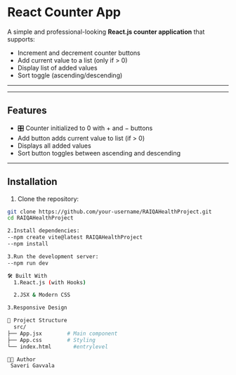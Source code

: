 # React Counter App 

A simple and professional-looking **React.js counter application** that supports:

- Increment and decrement counter buttons
- Add current value to a list (only if > 0)
- Display list of added values
- Sort toggle (ascending/descending)

---



---

## Features

- 🎛 Counter initialized to 0 with + and − buttons
-  Add button adds current value to list (if > 0)
-  Displays all added values
-  Sort button toggles between ascending and descending

---

##  Installation

1. Clone the repository:

```bash
git clone https://github.com/your-username/RAIQAHealthProject.git
cd RAIQAHealthProject

2.Install dependencies:
--npm create vite@latest RAIQAHealthProject
--npm install

3.Run the development server:
--npm run dev

🛠️ Built With
  1.React.js (with Hooks)

  2.JSX & Modern CSS

3.Responsive Design

📁 Project Structure
  src/
├── App.jsx        # Main component
├── App.css        # Styling
└── index.html       #entrylevel

🧑‍🎓 Author
 Saveri Gavvala


